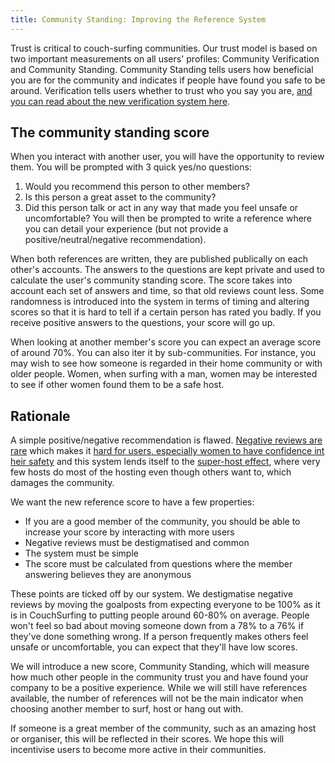 ```yaml
---
title: Community Standing: Improving the Reference System
---
```


Trust is critical to couch-surfing communities. Our trust model is based on two important measurements on all users' profiles: Community Verification and Community Standing. Community Standing tells users how beneficial you are for the community and indicates if people have found you safe to be around. Verification tells users whether to trust who you say you are, [and you can read about the new verification system here](/solutions/communities-and-trust).

## The community standing score

When you interact with another user, you will have the opportunity to review them. You will be prompted with 3 quick yes/no questions:
 1. Would you recommend this person to other members?
 2. Is this person a great asset to the community?
 3. Did this person talk or act in any way that made you feel unsafe or uncomfortable?
You will then be prompted to write a reference where you can detail your experience (but not provide a positive/neutral/negative recommendation).

When both references are written, they are published publically on each other's accounts. The answers to the questions are kept private and used to calculate the user's community standing score. The score takes into account each set of answers and time, so that old reviews count less. Some randomness is introduced into the system in terms of timing and altering scores so that it is hard to tell if a certain person has rated you badly. If you receive positive answers to the questions, your score will go up.

When looking at another member's score you can expect an average score of around 70%. You can also iter it by sub-communities. For instance, you may wish to see how someone is regarded in their home community or with older people. Women, when surfing with a man, women may be interested to see if other women found them to be a safe host.


## Rationale

A simple positive/negative recommendation is flawed. [Negative reviews are rare](/issues/reviews) which makes it [hard for users, especially women to have confidence int heir safety](/issues/creeps-and-freeloaders) and this system lends itself to the [super-host effect](/issues/host-matching), where very few hosts do most of the hosting even though others want to, which damages the community.

We want the new reference score to have a few properties:
 - If you are a good member of the community, you should be able to increase your score by interacting with more users
 - Negative reviews must be destigmatised and common
 - The system must be simple
 - The score must be calculated from questions where the member answering believes they are anonymous

These points are ticked off by our system. We destigmatise negative reviews by moving the goalposts from expecting everyone to be 100% as it is in CouchSurfing to putting people around 60-80% on average. People won't feel so bad about moving someone down from a 78% to a 76% if they've done something wrong. If a person frequently makes others feel unsafe or uncomfortable, you can expect that they'll have low scores.



We will introduce a new score, Community Standing, which will measure how much other people in the community trust you and have found your company to be a positive experience. While we will still have references available, the number of references will not be the main indicator when choosing another member to surf, host or hang out with.

If someone is a great member of the community, such as an amazing host or organiser, this will be reflected in their scores. We hope this will incentivise users to become more active in their communities.

